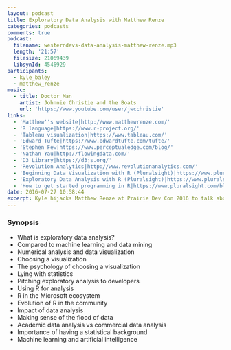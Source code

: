 ```yaml
---
layout: podcast
title: Exploratory Data Analysis with Matthew Renze
categories: podcasts
comments: true
podcast:
  filename: westerndevs-data-analysis-matthew-renze.mp3
  length: '21:57'
  filesize: 21069439
  libsynId: 4546929
participants:
  - kyle_baley
  - matthew_renze
music:
  - title: Doctor Man
    artist: Johnnie Christie and the Boats
    url: 'https://www.youtube.com/user/jwcchristie'
links:
  - 'Matthew''s website|http://www.matthewrenze.com/'
  - 'R language|https://www.r-project.org/'
  - 'Tableau visualization|https://www.tableau.com/'
  - 'Edward Tufte|https://www.edwardtufte.com/tufte/'
  - 'Stephen Few|https://www.perceptualedge.com/blog/'
  - 'Nathan Yau|http://flowingdata.com/'
  - 'D3 Library|https://d3js.org/'
  - 'Revolution Analytics|http://www.revolutionanalytics.com/'
  - 'Beginning Data Visualization with R (Pluralsight)|https://www.pluralsight.com/courses/r-data-visualization-beginner'
  - 'Exploratory Data Analysis with R (Pluralsight)|https://www.pluralsight.com/courses/r-data-analysis'
  - 'How to get started programming in R|https://www.pluralsight.com/blog/data-professional/how-to-get-started-programming-in-r'
date: 2016-07-27 10:58:44
excerpt: Kyle hijacks Matthew Renze at Prairie Dev Con 2016 to talk about exploratory data analysis and the increasingly popular programming language, R.
---
```


### Synopsis

* What is exploratory data analysis?
* Compared to machine learning and data mining
* Numerical analysis and data visualization
* Choosing a visualization
* The psychology of choosing a visualization
* Lying with statistics
* Pitching exploratory analysis to developers
* Using R for analysis
* R in the Microsoft ecosystem
* Evolution of R in the community
* Impact of data analysis
* Making sense of the flood of data
* Academic data analysis vs commercial data analysis
* Importance of having a statistical background
* Machine learning and artificial intelligence
